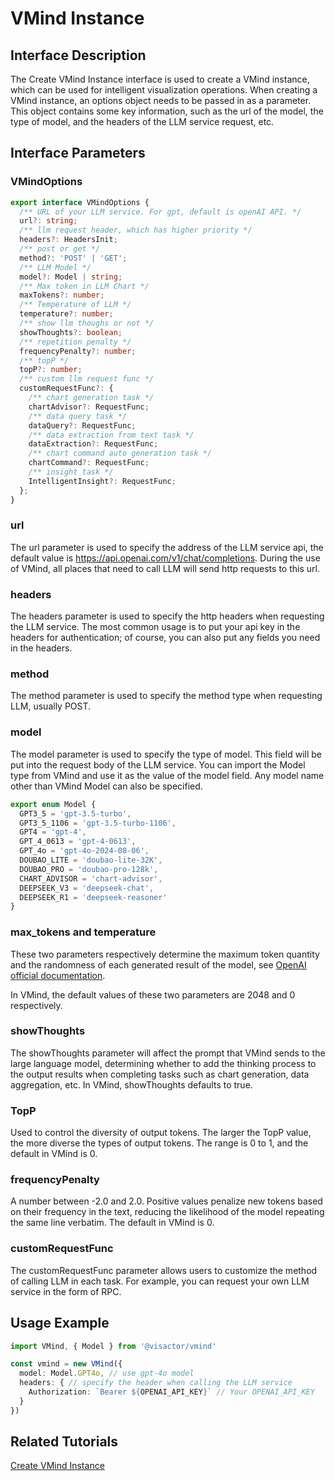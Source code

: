 # VMind Instance

## Interface Description

The Create VMind Instance interface is used to create a VMind instance, which can be used for intelligent visualization operations. When creating a VMind instance, an options object needs to be passed in as a parameter. This object contains some key information, such as the url of the model, the type of model, and the headers of the LLM service request, etc.


## Interface Parameters

### VMindOptions

```ts
export interface VMindOptions {
  /** URL of your LLM service. For gpt, default is openAI API. */
  url?: string;
  /** llm request header, which has higher priority */
  headers?: HeadersInit;
  /** post or get */
  method?: 'POST' | 'GET';
  /** LLM Model */
  model?: Model | string;
  /** Max token in LLM Chart */
  maxTokens?: number;
  /** Temperature of LLM */
  temperature?: number;
  /** show llm thoughs or not */
  showThoughts?: boolean;
  /** repetition penalty */
  frequencyPenalty?: number;
  /** topP */
  topP?: number;
  /** custom llm request func */
  customRequestFunc?: {
    /** chart generation task */
    chartAdvisor?: RequestFunc;
    /** data query task */
    dataQuery?: RequestFunc;
    /** data extraction from text task */
    dataExtraction?: RequestFunc;
    /** chart command auto generation task */
    chartCommand?: RequestFunc;
    /** insight task */
    IntelligentInsight?: RequestFunc;
  };
}
```

### url

The url parameter is used to specify the address of the LLM service api, the default value is https://api.openai.com/v1/chat/completions. During the use of VMind, all places that need to call LLM will send http requests to this url.

### headers

The headers parameter is used to specify the http headers when requesting the LLM service. The most common usage is to put your api key in the headers for authentication; of course, you can also put any fields you need in the headers.

### method

The method parameter is used to specify the method type when requesting LLM, usually POST.

### model

The model parameter is used to specify the type of model. This field will be put into the request body of the LLM service. You can import the Model type from VMind and use it as the value of the model field. Any model name other than VMind Model can also be specified.

```ts
export enum Model {
  GPT3_5 = 'gpt-3.5-turbo',
  GPT3_5_1106 = 'gpt-3.5-turbo-1106',
  GPT4 = 'gpt-4',
  GPT_4_0613 = 'gpt-4-0613',
  GPT_4o = 'gpt-4o-2024-08-06',
  DOUBAO_LITE = 'doubao-lite-32K',
  DOUBAO_PRO = 'doubao-pro-128k',
  CHART_ADVISOR = 'chart-advisor',
  DEEPSEEK_V3 = 'deepseek-chat',
  DEEPSEEK_R1 = 'deepseek-reasoner'
}
```

### max_tokens and temperature

These two parameters respectively determine the maximum token quantity and the randomness of each generated result of the model, see [OpenAI official documentation](https://platform.openai.com/docs/api-reference/chat/create).

In VMind, the default values of these two parameters are 2048 and 0 respectively.

### showThoughts

The showThoughts parameter will affect the prompt that VMind sends to the large language model, determining whether to add the thinking process to the output results when completing tasks such as chart generation, data aggregation, etc. In VMind, showThoughts defaults to true.

### TopP
Used to control the diversity of output tokens. The larger the TopP value, the more diverse the types of output tokens. The range is 0 to 1, and the default in VMind is 0.

### frequencyPenalty
A number between -2.0 and 2.0. Positive values penalize new tokens based on their frequency in the text, reducing the likelihood of the model repeating the same line verbatim. The default in VMind is 0.

### customRequestFunc

The customRequestFunc parameter allows users to customize the method of calling LLM in each task. For example, you can request your own LLM service in the form of RPC.

## Usage Example

```ts
import VMind, { Model } from '@visactor/vmind'

const vmind = new VMind({
  model: Model.GPT4o, // use gpt-4o model
  headers: { // specify the header when calling the LLM service
    Authorization: `Bearer ${OPENAI_API_KEY}` // Your OPENAI_API_KEY
  }
})
```

## Related Tutorials
[Create VMind Instance](../guide/Basic_Tutorial/Create_VMind_Instance)
